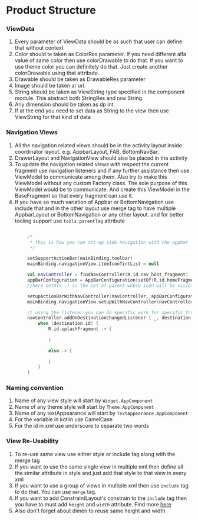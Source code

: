 # Product Structure

### ViewData
1. Every parameter of ViewData should be as such that user can define that without context
2. Color should te taken as ColorRes parameter. If you need different alfa value of same color then use colorDrawable to do that. 
If you want to use theme color you can definitely do that. Just create another colorDrawable using that attribute.
3. Drawable should be taken as DrawableRes parameter
4. Image should be taken ar url.
4. String should be taken as ViewString type specified in the component module. This abstract both StringRes and raw String.
6. Any dimension should be taken as dp int.
7. If at the end you need to set data as String to the view then use ViewString for that kind of data

### Navigation Views
1. All the navigation related views should be in the activity layout inside coordinator layout. e.g. 
AppbarLayout, FAB, BottomNavBar.
2. DrawerLayout and NavigationView should also be placed in the activity
3. To update the navigation related views with respect the current fragment use navigation listeners 
and if any further assistance then use ViewModel to communicate among them. Also try to make this 
ViewModel without any custom Factory class. The sole purpose of this ViewModel would be to communicate. 
And create this ViewModel in the BaseFragment so that every fragment can use it.
4. If you have so much variation of Appbar or BottomNavigation use include that and in the other 
layout use merge tag to have multiple AppbarLayout or BottomNavigation or any other layout. and for 
better tooling support use ```tools:parentTag``` attribute

```kotlin

        /*
         * this is how you can set-up side navigation with the appbar
         */

        setSupportActionBar(mainBinding.toolbar)
        mainBinding.navigationView.itemIconTintList = null

        val navController = findNavController(R.id.nav_host_fragment)
        appBarConfiguration = AppBarConfiguration(setOf(R.id.homeFragment), mainBinding.drawerLayout)
        //here setOf(..) is the set of parent where icon will be visible for the side nav

        setupActionBarWithNavController(navController, appBarConfiguration)
        mainBinding.navigationView.setupWithNavController(navController)

        // using the listener you can do specific work for specific fragment
        navController.addOnDestinationChangedListener { _, destination, _ ->
            when (destination.id) {
                R.id.splashFragment -> {
                    
                }

                else -> {
                    
                }
            }
        }

```

### Naming convention
1. Name of any view style will start by ```Widget.AppComponent```
2. Name of any theme style will start by ```Theme.AppComponent``` 
3. Name of any textAppearance will start by ```TextAppearance.AppComponent```
4. For the variable in kotlin use CamelCase
5. For the id in xml use underscore to separate two words


### View Re-Usability
1. To re-use same view use either style or include tag along with the merge tag
2. If you want to use the same single view in multiple xml then define all the 
similar attribute in style and just add that style to that view in every xml
3. If you want to use a group of views in multiple xml then use ```include``` tag to do that. You can
use ````merge```` tag.
4. If you want to add ConstraintLayout's constrain to the ```include``` tag then you have to must
add ```height``` and ```width``` attribute. Find more [here](https://stackoverflow.com/questions/43676415/how-to-include-constraint-layout-to-another-constraint-layout-and-set-constraint)
5. Also don't forget about dimen to reuse same height and width















